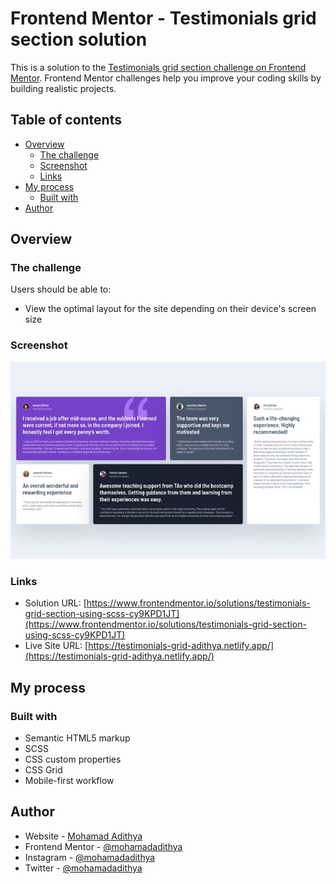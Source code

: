# Frontend Mentor - Testimonials grid section solution

This is a solution to the [Testimonials grid section challenge on Frontend Mentor](https://www.frontendmentor.io/challenges/testimonials-grid-section-Nnw6J7Un7). Frontend Mentor challenges help you improve your coding skills by building realistic projects. 

## Table of contents

- [Overview](#overview)
  - [The challenge](#the-challenge)
  - [Screenshot](#screenshot)
  - [Links](#links)
- [My process](#my-process)
  - [Built with](#built-with)
- [Author](#author)

## Overview

### The challenge

Users should be able to:

- View the optimal layout for the site depending on their device's screen size

### Screenshot

![](./screenshot.jpg)

### Links

- Solution URL: [https://www.frontendmentor.io/solutions/testimonials-grid-section-using-scss-cy9KPD1JT](https://www.frontendmentor.io/solutions/testimonials-grid-section-using-scss-cy9KPD1JT)
- Live Site URL: [https://testimonials-grid-adithya.netlify.app/](https://testimonials-grid-adithya.netlify.app/)

## My process

### Built with

- Semantic HTML5 markup
- SCSS
- CSS custom properties
- CSS Grid
- Mobile-first workflow

## Author

- Website - [Mohamad Adithya](https://www.m-adithya.my.id)
- Frontend Mentor - [@mohamadadithya](https://www.frontendmentor.io/profile/mohamadadithya)
- Instagram - [@mohamadadithya](https://www.instagram.com/mohamadadithya)
- Twitter - [@mohamadadithya](https://www.twitter.com/mohamadadithya)
